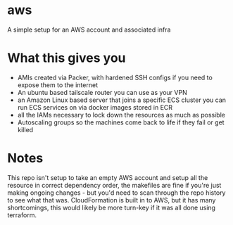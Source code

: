# aws
A simple setup for an AWS account and associated infra

# What this gives you

- AMIs created via Packer, with hardened SSH configs if you need to expose them to the internet
- An ubuntu based tailscale router you can use as your VPN
- an Amazon Linux based server that joins a specific ECS cluster you can run ECS services on via docker images stored in ECR
- all the IAMs necessary to lock down the resources as much as possible
- Autoscaling groups so the machines come back to life if they fail or get killed

# Notes

This repo isn't setup to take an empty AWS account and setup all the resource in correct dependency order, the makefiles are fine if you're just making ongoing changes - but you'd need to scan through the repo history to see what that was. CloudFormation is built in to AWS, but it has many shortcomings, this would likely be more turn-key if it was all done using terraform.
